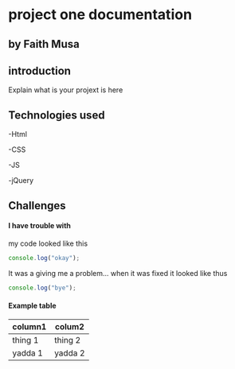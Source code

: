 # project one documentation

## by Faith Musa

## introduction

Explain what is your projext is here

## Technologies used

-Html

-CSS

-JS

-jQuery

## Challenges

#### I have trouble with

my code looked like this

```js
console.log("okay");
```

It was a giving me a problem... when it was fixed it looked like thus

```js
console.log("bye");
```

#### Example table

| column1 | colum2  |
| ------- | ------- |
| thing 1 | thing 2 |
| yadda 1 | yadda 2 |
